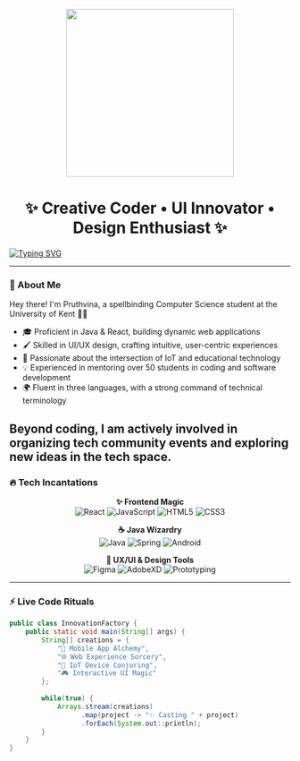 <p align="center">
  <img src="https://media.giphy.com/media/LMcB8XospGZO8UQq87/giphy.gif" width="300">
<h1 align="center">✨ Creative Coder • UI Innovator • Design Enthusiast ✨</h1>
  
  [![Typing SVG](https://readme-typing-svg.demolab.com?font=Fira+Code&weight=700&size=26&duration=3500&pause=1000&color=FF6B6B&center=true&vCenter=true&width=600&lines=Hello+World!+👋;Java+Architect+☕;React+Artisan+⚛️;Web+Designer+Extraordinaire+🤖;UI%2FUX+Visionary+🎨)](https://git.io/typing-svg)
</p>

---

### 📖 About Me  
Hey there! I'm Pruthvina, a spellbinding Computer Science student at the University of Kent 🏰✨  

- 🎓 Proficient in Java & React, building dynamic web applications  
- 🖌️ Skilled in UI/UX design, crafting intuitive, user-centric experiences 
- 🧠 Passionate about the intersection of IoT and educational technology 
- 💡 Experienced in mentoring over 50 students in coding and software development
- 🌍 Fluent in three languages, with a strong command of technical terminology  

Beyond coding, I am actively involved in organizing tech community events and exploring new ideas in the tech space.
---

### 🔥 Tech Incantations

<div align="center">

**✨ Frontend Magic**  
![React](https://img.shields.io/badge/-React-61DAFB?style=for-the-badge&logo=react&logoColor=black)
![JavaScript](https://img.shields.io/badge/-JavaScript-F7DF1E?style=for-the-badge&logo=javascript&logoColor=black)
![HTML5](https://img.shields.io/badge/-HTML5-E34F26?style=for-the-badge&logo=html5&logoColor=white)
![CSS3](https://img.shields.io/badge/-CSS3-1572B6?style=for-the-badge&logo=css3&logoColor=white)

**☕ Java Wizardry**  
![Java](https://img.shields.io/badge/-Java-007396?style=for-the-badge&logo=java&logoColor=white)
![Spring](https://img.shields.io/badge/-Spring-6DB33F?style=for-the-badge&logo=spring&logoColor=white)
![Android](https://img.shields.io/badge/-Android-3DDC84?style=for-the-badge&logo=android&logoColor=white)

**🎨 UX/UI & Design Tools**  
![Figma](https://img.shields.io/badge/-Figma-FF6B6B?style=for-the-badge&logo=figma&logoColor=white)
![AdobeXD](https://img.shields.io/badge/-Adobe_XD-FF61F6?style=for-the-badge&logo=adobe-xd&logoColor=white)
![Prototyping](https://img.shields.io/badge/-Prototyping-FF6B6B?style=for-the-badge&logo=adobe&logoColor=white)


</div>

---

### ⚡ Live Code Rituals

```java
public class InnovationFactory {
    public static void main(String[] args) {
        String[] creations = {
            "📱 Mobile App Alchemy", 
            "🌐 Web Experience Sorcery",
            "🤖 IoT Device Conjuring",
            "🎮 Interactive UI Magic"
        };
        
        while(true) {
            Arrays.stream(creations)
                  .map(project -> "✨ Casting " + project)
                  .forEach(System.out::println);
        }
    }
}
